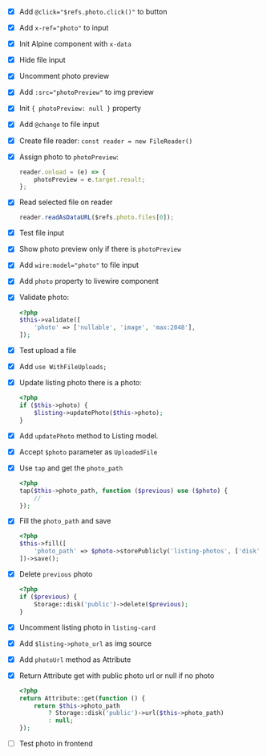 -   [x] Add `@click="$refs.photo.click()"` to button
-   [x] Add `x-ref="photo"` to input
-   [x] Init Alpine component with `x-data`
-   [x] Hide file input
-   [x] Uncomment photo preview
-   [x] Add `:src="photoPreview"` to img preview
-   [x] Init `{ photoPreview: null }` property
-   [x] Add `@change` to file input
-   [x] Create file reader: `const reader = new FileReader()`
-   [x] Assign photo to `photoPreview`:

    ```js
    reader.onload = (e) => {
        photoPreview = e.target.result;
    };
    ```

-   [x] Read selected file on reader

    ```js
    reader.readAsDataURL($refs.photo.files[0]);
    ```

-   [x] Test file input
-   [x] Show photo preview only if there is `photoPreview`
-   [x] Add `wire:model="photo"` to file input
-   [x] Add `photo` property to livewire component
-   [x] Validate photo:

    ```php
    <?php
    $this->validate([
        'photo' => ['nullable', 'image', 'max:2048'],
    ]);
    ```

-   [x] Test upload a file
-   [x] Add `use WithFileUploads;`
-   [x] Update listing photo there is a photo:

    ```php
    <?php
    if ($this->photo) {
        $listing->updatePhoto($this->photo);
    }
    ```

-   [x] Add `updatePhoto` method to Listing model.
-   [x] Accept `$photo` parameter as `UploadedFile`
-   [x] Use `tap` and get the `photo_path`
    
    ```php
    <?php
    tap($this->photo_path, function ($previous) use ($photo) {
        //
    });
    ```
-   [x] Fill the `photo_path` and save
    
    ```php
    <?php
    $this->fill([
        'photo_path' => $photo->storePublicly('listing-photos', ['disk' => 'public'])
    ])->save();
    ```
-   [x] Delete `previous` photo

    ```php
    <?php
    if ($previous) {
        Storage::disk('public')->delete($previous);
    }
    ```
- [x] Uncomment listing photo in `listing-card`
- [x] Add `$listing->photo_url` as img source
- [x] Add `photoUrl` method as Attribute
- [x] Return Attribute get with public photo url or null if no photo

    ```php
    <?php
    return Attribute::get(function () {
        return $this->photo_path
            ? Storage::disk('public')->url($this->photo_path)
            : null;
    });
    ```
- [ ] Test photo in frontend
